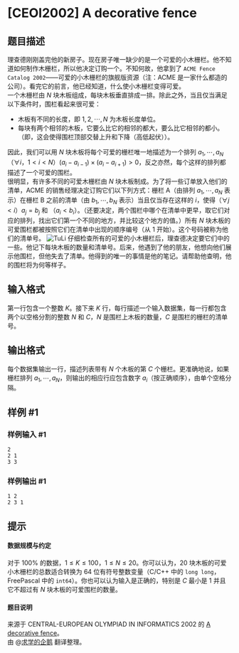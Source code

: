 # [CEOI2002] A decorative fence

## 题目描述

理查德刚刚盖完他的新房子。现在房子唯一缺少的是一个可爱的小木栅栏。他不知道如何制作木栅栏，所以他决定订购一个。不知何故，他拿到了 $\texttt{ACME Fence Catalog 2002}$――可爱的小木栅栏的旗舰版资源（注：ACME 是一家什么都造的公司）。看完它的前言，他已经知道，什么使小木栅栏变得可爱。  
一个木栅栏由 $N$ 块木板组成，每块木板垂直排成一排。除此之外，当且仅当满足以下条件时，围栏看起来很可爱：  
- 木板有不同的长度，即 $1,2,\cdots,N$ 为木板长度单位。  
- 每块有两个相邻的木板，它要么比它的相邻的都大，要么比它相邻的都小。（即，这会使得围栏顶部交替上升和下降（高低起伏））。  

因此，我们可以用 $N$ 块木板将每个可爱的栅栏唯一地描述为一个排列 $a_1,\cdots,a_N$（$\forall i$，$1 < i < N$）$(a_i − a_{i−1}) × (a_i − a_{i+1}) > 0$，反之亦然，每个这样的排列都描述了一个可爱的围栏。  
很明显，有许多不同的可爱木栅栏由 $N$ 块木板制成。为了将一些订单放入他们的清单，ACME 的销售经理决定订购它们以下列方式：栅栏 A（由排列 $a_1,\cdots,a_N$ 表示）在栅栏 B 之前的清单（由 $b_1,\cdots,b_N$ 表示）当且仅当存在这样的 $i$，使得（$\forall j < i$）$a_j = b_j$ 和 （$a_i < b_i$）。（还要决定，两个围栏中哪个在清单中更早，取它们对应的排列，找出它们第一个不同的地方，并比较这个地方的值。）所有 $N$ 块木板的可爱围栏都被按照它们在清单中出现的顺序编号（从 $1$ 开始）。这个号码被称为他们的清单号。 
![TuLi](https://cdn.luogu.com.cn/upload/image_hosting/9kopwi5p.png)
仔细检查所有的可爱的小木栅栏后，理查德决定要它们中的一些。他记下每块木板的数量和清单号。后来，他遇到了他的朋友，他想向他们展示他围栏，但他失去了清单。他得到的唯一的事情是他的笔记。请帮助他查明，他的围栏将为何等样子。

## 输入格式

第一行包含一个整数 $K$。接下来 $K$ 行，每行描述一个输入数据集，每一行都包含两个以空格分割的整数 $N$ 和 $C$，$N$ 是围栏上木板的数量，$C$ 是围栏的栅栏的清单号。

## 输出格式

每个数据集输出一行，描述列表带有 $N$ 个木板的第 $C$ 个栅栏。更准确地说，如果栅栏排列 $a_1,\cdots,a_N$，则输出的相应行应包含数字 $a_i$（按正确顺序），由单个空格分隔。

## 样例 #1

### 样例输入 #1
```
2
2 1
3 3
```

### 样例输出 #1

```
1 2
2 3 1
```

## 提示

#### 数据规模与约定  
对于 $100 \%$ 的数据，$1 \leq K \leq 100$，$1 \leq N \leq 20$。你可以认为，$20$ 块木板的可爱小木栅栏的总数适合转换为 $64$ 位有符号整数变量（C/C++ 中的 `long long`，FreePascal 中的 `int64`）。你也可以认为输入是正确的，特别是 $C$ 最小是 $1$ 并且它不超过有 $N$ 块木板的可爱围栏的数量。  
#### 题目说明  
来源于 CENTRAL-EUROPEAN OLYMPIAD IN INFORMATICS 2002 的 [A decorative fence](https://web.ics.upjs.sk/ceoi/documents/tasks/fence-tsk.pdf)。  
由 @[求学的企鹅](/user/271784) 翻译整理。
